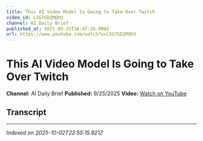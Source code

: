 ```yaml
---
title: This AI Video Model Is Going to Take Over Twitch
video_id: LSG7GDZMQhU
channel: AI Daily Brief
published_at: 2025-09-25T16:47:26.000Z
url: https://www.youtube.com/watch?v=LSG7GDZMQhU
---
```


# This AI Video Model Is Going to Take Over Twitch

**Channel:** AI Daily Brief
**Published:** 9/25/2025
**Video:** [Watch on YouTube](https://www.youtube.com/watch?v=LSG7GDZMQhU)

## Transcript



---

*Indexed on 2025-10-02T22:55:15.921Z*
